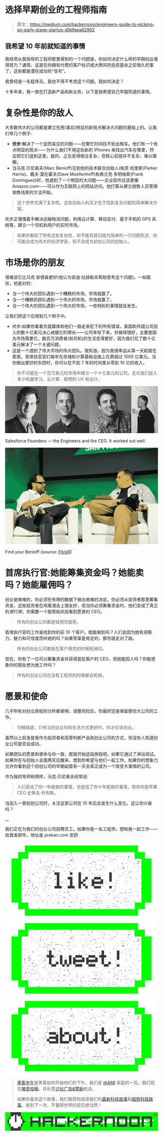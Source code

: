 # 选择早期创业的工程师指南

> 原文：<https://medium.com/hackernoon/engineers-guide-to-picking-an-early-stage-startup-d9dfaea62902>

## 我希望 10 年前就知道的事情

我经常从我指导的工程师那里得到的一个问题是，你如何决定什么样的早期创业值得努力？通常，这是在你拥有付费的客户标识或大牌风险投资基金之前很久的事了，这些都是潜在成功的“信号”。

我曾经是一名程序员。我也不得不考虑这个问题。我如何决定？

十多年来，我一直在打造新产品和新业务，以下是我希望自己早就知道的事情。

# 复杂性是你的敌人

大多数伟大的公司都是建立在用(事后)明显的新观点解决大问题的基础上的。让我们举几个例子:

*   **优步**:解决了一个显而易见的问题——在繁忙时间找不到出租车。他们有一个有点明显的观点——为什么我们不用这些新的 iPhones 来找出汽车在哪里，然后把它们送到这里。是的，之后变得相当复杂，但核心前提并不复杂，难以理解。
*   当马克·贝尼奥夫(Marc Benioff)见到他的技术联合创始人(帕克·哈里斯(Parker Harris)、戴夫·莫伦霍夫(Dave Moellenhoff)和弗兰克·多明格斯(Frank Dominguez)时，他遇到了一个明显的大问题——企业软件应该更像 Amazon.com——可以作为互联网上的网站访问。他打算从建立销售人员管理销售线索的方法开始。

> 这个世界充满了复杂性。这些创始人的天才在于找到复杂问题的简单解决方案。

优步正慢慢着手解决运输物流问题，利用云计算、移动支付、基于手机的 GPS 系统等，建立一个司机和用户的实时市场。

> 如果你看到了所有这些复杂性，却不能将其归结为简单的一行问题陈述，你可能会成为伟大的经济学家，但不会成为初创公司的创始人。

# 市场是你的朋友

很难说它比马克·安德森更好(他认为安迪·拉赫勒夫帮助思考这个问题)。一如既往，他是对的:

*   当一个伟大的团队遇到一个糟糕的市场，市场就赢了。
*   当一个糟糕的团队遇到一个伟大的市场，市场就赢了。
*   当一个伟大的团队遇到一个伟大的市场，一些特别的事情就会发生。

让我们把这个应用到几个例子中。

*   优步:如果你看看负面媒体和他们一路走来犯下的所有错误，美国和外国公司投入的数十亿美元决心减缓它的增长——公司幸存下来，并做得很好，主要是因为市场需要它。数百万消费者(和司机)的生活变得更好，因为我们花了数十亿美元解决了一个关键问题。
*   这是一个遇到了伟大市场的伟大团队。我知道，因为我很幸运从第一天起就在那里。首席信息官们每年在存储和计算基础设施上花费超过 1000 亿美元。当你做出更好的东西时，你可以在不到 7 年的时间里从零到 10 亿的收入。

> 你不可能在一个百万美元的市场中建立一个十亿美元的公司。无论我们投入多少机器学习、云计算、聪明的 UX 和设计。

![](img/d69bd4c82677077978cf44a398d7a1a7.png)

Salesforce Founders — the Engineers and the CEO. It worked out well.

![](img/c562afa8bd88ce7634048970ae8e53e4.png)

Find your Benioff (source: [FlickR](https://www.flickr.com/photos/techcrunch/15005667709/in/photolist-oRZYdM-aVfRSD-97tgTV-9sLA5G-9sHzZ2-fND4vc-9sLAc9-fNBQjR-9sLA8m-dcszJJ-9sHzXr-dcsx1U-8HxKt6-dcqFwK-cc9XoL-dcsoqh-dcsBgA-dcsBZA-dcshhV-aigkKL-dcsnWN-dcs73y-dcqCYi-9sLAd9-dcsk1G-fNBRfM-fNVBFA-dcrXUa-dcrW9u-dcsox4-dcsjkC-fNBPya-dcs9UB-dLzw38-dcs1Sb-dcsuYz-fND5jp-dcsrKh-dcqEm4-7eJKcT-dcs8SA-8HxLg6-dcsoTX-dcsmTt-dcrSXw-fND59R-atiRwL-andmuW-97woBo-8HurGe))

# 首席执行官:她能筹集资金吗？她能卖吗？她能雇佣吗？

创业是艰难的，你必须在有限的数据下做出艰难的决定。你必须从投资者那里筹集资金，这些投资者在鸡尾酒会上很友好，但当你必须筹集资金时，他们变成了真正的*银行家*。你需要一个能帮助风投看到愿景的 CEO。

> 所有的创业公司都是钱用完就死。

首席执行官的工作是找到你的前 10 个客户。她能做到吗？人们会因为她有洞察力、魅力和可信度而听她的吗？如果答案是肯定的，那你就走对了路。

> 所有的创业公司都是在客户用完的时候死掉的。

现在，你有了一位可以筹集资金并获得首批客户的 CEO，但她能招人吗？你能想象你的朋友想为她工作吗？

> 所有的创业公司在没有工程师的时候都会死掉。

# 愿景和使命

几乎所有对创业旅程的分析都表明，调整风险后，你最好还是保留那份大公司的工作。

> 归根结底，只有当创业比你的生活方式更好时，你才应该创业。

虽然以上启发是我作为投资者和高管判断产品和创业公司的方式，但没有人知道创业公司是否会成功。

如果团队的愿景和使命与你一致，那就开始这段旅程吧。如果它通过了淋浴测试。如果你在与创始人会面两天后醒来，想到你希望与他们一起工作。如果你的想象力允许你看到这个初创公司的早期幼苗有一天会真正成为一个改变大事情的公司。

作为我的导师和榜样，马克·贝尼奥夫经常说:

> 人们高估了你一年能做的事情，也低估了你十年能做的事情，除非你是苹果 CEO 史蒂夫·乔布斯。

当加入一家初创公司时，关注这家公司在 10 年后会发生什么变化。这让你兴奋吗？

*__*

我们正在为我们的创业公司招聘员工。如果你是一名工程师，想和我一起工作——给我发邮件，地址是 prekari.com 安舒

[![](img/50ef4044ecd4e250b5d50f368b775d38.png)](http://bit.ly/HackernoonFB)[![](img/979d9a46439d5aebbdcdca574e21dc81.png)](https://goo.gl/k7XYbx)[![](img/2930ba6bd2c12218fdbbf7e02c8746ff.png)](https://goo.gl/4ofytp)

> [黑客中午](http://bit.ly/Hackernoon)是黑客如何开始他们的下午。我们是 [@AMI](http://bit.ly/atAMIatAMI) 家庭的一员。我们现在[接受投稿](http://bit.ly/hackernoonsubmission)，并乐意[讨论广告&赞助](mailto:partners@amipublications.com)机会。
> 
> 如果你喜欢这个故事，我们推荐你阅读我们的[最新科技故事](http://bit.ly/hackernoonlatestt)和[趋势科技故事](https://hackernoon.com/trending)。直到下一次，不要把世界的现实想当然！

![](img/be0ca55ba73a573dce11effb2ee80d56.png)
